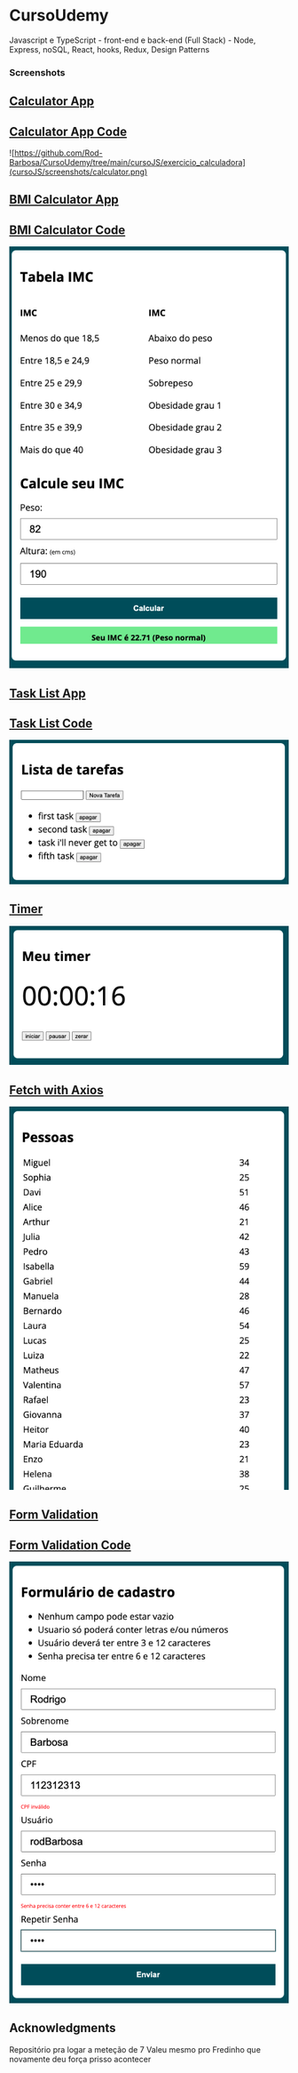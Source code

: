 # CursoUdemy
Javascript e TypeScript - front-end e back-end (Full Stack) - Node, Express, noSQL, React, hooks, Redux, Design Patterns

### Screenshots
[Calculator App](https://rodrigo-js-calculator.netlify.app/)
-
[Calculator App Code](https://github.com/Rod-Barbosa/CursoUdemy/tree/main/cursoJS/exercicio_calculadora)
 -------------------------------------------------------------------------------------------------------------------------------------------------------------
![https://github.com/Rod-Barbosa/CursoUdemy/tree/main/cursoJS/exercicio_calculadora](cursoJS/screenshots/calculator.png)

[BMI Calculator App](https://rodrigo-js-bmi-app.netlify.app/)
-
[BMI Calculator Code](https://github.com/Rod-Barbosa/CursoUdemy/tree/main/cursoJS/exercicio_IMC)
 -------------------------------------------------------------------------------------------------------------------------------------------------------------
![](cursoJS/screenshots/BMI.png)

[Task List App](https://rodrigo-task-list-app.netlify.app/)
-
[Task List Code](https://github.com/Rod-Barbosa/CursoUdemy/tree/main/cursoJS/exercicio_Lista_Tarefas)
 -------------------------------------------------------------------------------------------------------------------------------------------------------------
![Preview](cursoJS/screenshots/taskList.png)


[Timer](https://github.com/Rod-Barbosa/CursoUdemy/tree/main/cursoJS/exercicio_timer)
 -------------------------------------------------------------------------------------------------------------------------------------------------------------
![](cursoJS/screenshots/timer.png)

[Fetch with Axios](https://github.com/Rod-Barbosa/CursoUdemy/tree/main/cursoJS/exercicio_fetch-axios)
 -------------------------------------------------------------------------------------------------------------------------------------------------------------
![](cursoJS/screenshots/fetch-axios.png)

[Form Validation](https://rodrigo-js-form-validation.netlify.app/)
-
[Form Validation Code](https://github.com/Rod-Barbosa/CursoUdemy/tree/main/cursoJS/exercicio_formulario_validacao/modelo)
 -------------------------------------------------------------------------------------------------------------------------------------------------------------
![](cursoJS/screenshots/form.png)


## Acknowledgments

Repositório pra logar a meteção de 7
Valeu mesmo pro Fredinho que novamente deu força prisso acontecer
